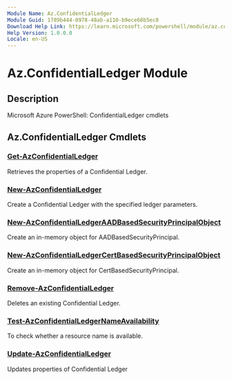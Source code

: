 ```yaml
---
Module Name: Az.ConfidentialLedger
Module Guid: 1789b444-0978-48ab-a110-b9ece68b5ec8
Download Help Link: https://learn.microsoft.com/powershell/module/az.confidentialledger
Help Version: 1.0.0.0
Locale: en-US
---
```


# Az.ConfidentialLedger Module
## Description
Microsoft Azure PowerShell: ConfidentialLedger cmdlets

## Az.ConfidentialLedger Cmdlets
### [Get-AzConfidentialLedger](Get-AzConfidentialLedger.md)
Retrieves the properties of a Confidential Ledger.

### [New-AzConfidentialLedger](New-AzConfidentialLedger.md)
Create a  Confidential Ledger with the specified ledger parameters.

### [New-AzConfidentialLedgerAADBasedSecurityPrincipalObject](New-AzConfidentialLedgerAADBasedSecurityPrincipalObject.md)
Create an in-memory object for AADBasedSecurityPrincipal.

### [New-AzConfidentialLedgerCertBasedSecurityPrincipalObject](New-AzConfidentialLedgerCertBasedSecurityPrincipalObject.md)
Create an in-memory object for CertBasedSecurityPrincipal.

### [Remove-AzConfidentialLedger](Remove-AzConfidentialLedger.md)
Deletes an existing Confidential Ledger.

### [Test-AzConfidentialLedgerNameAvailability](Test-AzConfidentialLedgerNameAvailability.md)
To check whether a resource name is available.

### [Update-AzConfidentialLedger](Update-AzConfidentialLedger.md)
Updates properties of Confidential Ledger

